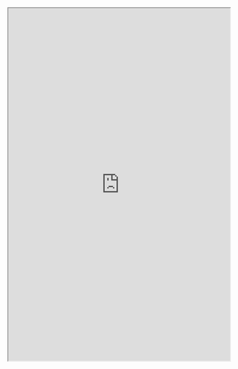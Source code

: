 <iframe
height=800,
width=100%,
src="https://docs.google.com/document/d/1OQqs1BRAGbaaFmXL_uqU2_ZQpYcF4qki1lhp2I2I8Eo/edit"></iframe>

